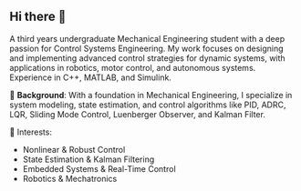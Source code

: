 ## Hi there 👋
A third years undergraduate Mechanical Engineering student with a deep passion for Control Systems Engineering. My work focuses on designing and implementing advanced control strategies for dynamic systems, with applications in robotics, motor control, and autonomous systems. Experience in C++, MATLAB, and Simulink.

🔧 **Background**: With a foundation in Mechanical Engineering, I specialize in system modeling, state estimation, and control algorithms like PID, ADRC, LQR, Sliding Mode Control, Luenberger Observer, and Kalman Filter.

🚀 Interests:
- Nonlinear & Robust Control
- State Estimation & Kalman Filtering
- Embedded Systems & Real-Time Control
- Robotics & Mechatronics

<!--
**IrfNyafi/IrfNyafi** is a ✨ _special_ ✨ repository because its `README.md` (this file) appears on your GitHub profile.

Here are some ideas to get you started:

- 🔭 I’m currently working on ...
- 🌱 I’m currently learning ...
- 👯 I’m looking to collaborate on ...
- 🤔 I’m looking for help with ...
- 💬 Ask me about ...
- 📫 How to reach me: ...
- 😄 Pronouns: ...
- ⚡ Fun fact: ...
-->
